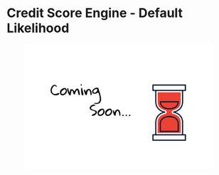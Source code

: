 # Credit Score Engine - Default Likelihood

<figure><img src=".gitbook/assets/coming-soon.png" alt=""><figcaption></figcaption></figure>
